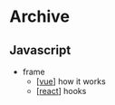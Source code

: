 # Archive

## Javascript

- frame
  - [[vue]] how it works
  - [[react]] hooks

[//begin]: # "Autogenerated link references for markdown compatibility"
[vue]: vue "Vue"
[react]: react "React"
[//end]: # "Autogenerated link references"